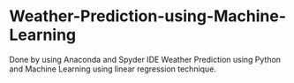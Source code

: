 # Weather-Prediction-using-Machine-Learning
Done by using Anaconda and Spyder IDE
Weather Prediction using Python and Machine Learning using linear regression technique.
